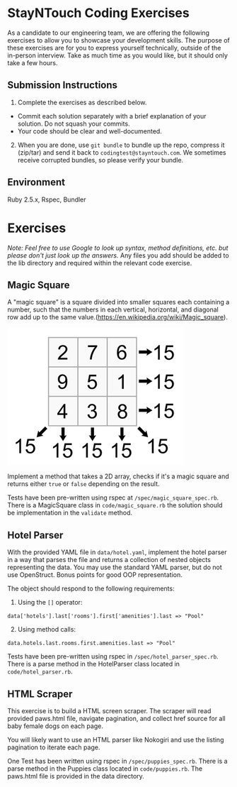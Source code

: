 StayNTouch Coding Exercises
=============================

As a candidate to our engineering team, we are offering the following exercises to allow you to showcase your development skills. The purpose of these
exercises are for you to express yourself technically, outside of the in-person interview. Take as much time as you would like, but it should only take
a few hours.

Submission Instructions
-----------------------

1. Complete the exercises as described below.
  - Commit each solution separately with a brief explanation of your
    solution. Do not squash your commits.
  - Your code should be clear and well-documented.
2. When you are done, use `git bundle` to bundle up the repo, compress it (zip/tar) and send it back to `codingtest@stayntouch.com`. We sometimes receive corrupted bundles, so please verify your bundle.

Environment
-----------

Ruby 2.5.x, Rspec, Bundler

Exercises
=========

*Note: Feel free to use Google to look up syntax, method definitions, etc. but
please don't just look up the answers.* Any files you add should be added to the lib directory and required within the relevant code exercise.

Magic Square
------------------

A "magic square" is a square divided into smaller squares each containing a number, such that the numbers in each vertical, horizontal, and diagonal row add up to the same value.(https://en.wikipedia.org/wiki/Magic_square).

![Magic Square Example](/3x3magicsquare.png)

Implement a method that takes a 2D array, checks if it's a magic square and returns either `true` or `false` depending on the result.

Tests have been pre-written using rspec at `/spec/magic_square_spec.rb`. There is a MagicSquare class in `code/magic_square.rb` the solution should be implementation in the `validate` method.

Hotel Parser
------------

With the provided YAML file in `data/hotel.yaml`, implement the hotel parser in a way that parses the file and returns a collection of nested objects
representing the data. You may use the standard YAML parser, but do not use OpenStruct. Bonus points for good OOP representation.

The object should respond to the following requirements:

1. Using the `[]` operator:
  ```
  data['hotels'].last['rooms'].first['amenities'].last => "Pool"
  ```

2. Using method calls:
  ```
  data.hotels.last.rooms.first.amenities.last => "Pool"
  ```

Tests have been pre-written using rspec in `/spec/hotel_parser_spec.rb`. There is a parse method in the HotelParser class located in
`code/hotel_parser.rb`.

HTML Scraper
---------------

This exercise is to build a HTML screen scraper. The scraper will read provided paws.html file, navigate pagination, and collect href source for all
baby female dogs on each page.

You will likely want to use an HTML parser like Nokogiri and use the listing pagination to iterate each page.

One Test has been written using rspec in `/spec/puppies_spec.rb`. There is a parse method in the Puppies class located in
`code/puppies.rb`. The paws.html file is provided in the data directory.
